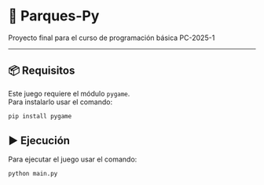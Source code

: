 # 🎲 Parques-Py

Proyecto final para el curso de programación básica PC-2025-1

---

## 📦 Requisitos

Este juego requiere el módulo `pygame`.  
Para instalarlo usar el comando:

```bash
pip install pygame
```

## ▶️ Ejecución

Para ejecutar el juego usar el comando:

```bash
python main.py
```